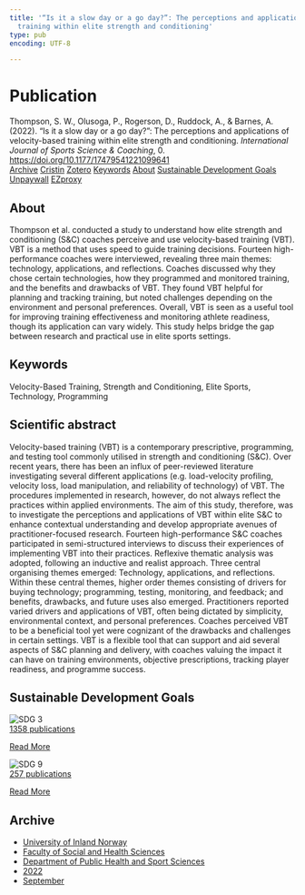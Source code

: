 ```yaml
---
title: '“Is it a slow day or a go day?”: The perceptions and applications of velocity-based
  training within elite strength and conditioning'
type: pub
encoding: UTF-8

---
```

<h1>Publication</h1>
<article id="csl-bib-container-Q6SNJDSU" class="csl-bib-container">
  <div class="csl-bib-body"> <div class="csl-entry">Thompson, S. W., Olusoga, P., Rogerson, D., Ruddock, A., &#38; Barnes, A. (2022). “Is it a slow day or a go day?”: The perceptions and applications of velocity-based training within elite strength and conditioning. <i>International Journal of Sports Science &#38; Coaching</i>, 0. <a href="https://doi.org/10.1177/17479541221099641">https://doi.org/10.1177/17479541221099641</a></div> </div>
  <div class="csl-bib-buttons">
    <a href="#taxonomy-article-Q6SNJDSU" alt="archive" class="csl-bib-button">Archive</a>
    <a href="https://app.cristin.no/results/show.jsf?id=2050282" alt="Cristin" class="csl-bib-button">Cristin</a>
    <a href="http://zotero.org/groups/5881554/items/Q6SNJDSU" alt="Zotero" class="csl-bib-button">Zotero</a>
    <a href="#keywords-article-Q6SNJDSU" alt="keywords" class="csl-bib-button">Keywords</a>
    <a href="#about-article-Q6SNJDSU" alt="about_pub" class="csl-bib-button">About</a>
    <a href="#sdg-article-Q6SNJDSU" alt="sdg" class="csl-bib-button">Sustainable Development Goals</a>
    <a href="https://journals.sagepub.com/doi/pdf/10.1177/17479541221099641" alt="Unpaywall" class="csl-bib-button">Unpaywall</a>
    <a href="https://journals.sagepub.com/doi/pdf/10.1177/17479541221099641" alt="EZproxy" class="csl-bib-button">EZproxy</a>
  </div>
  <div id="csl-bib-meta-container-Q6SNJDSU"></div>
</article>
<div id="csl-bib-meta-Q6SNJDSU" class="csl-bib-meta">
  <article id="about-article-Q6SNJDSU" class="about_pub-article">
    <h1>About</h1>
    Thompson et al. conducted a study to understand how elite strength and conditioning (S&C) coaches perceive and use velocity-based training (VBT). VBT is a method that uses speed to guide training decisions. Fourteen high-performance coaches were interviewed, revealing three main themes: technology, applications, and reflections. Coaches discussed why they chose certain technologies, how they programmed and monitored training, and the benefits and drawbacks of VBT. They found VBT helpful for planning and tracking training, but noted challenges depending on the environment and personal preferences. Overall, VBT is seen as a useful tool for improving training effectiveness and monitoring athlete readiness, though its application can vary widely. This study helps bridge the gap between research and practical use in elite sports settings.
  </article>
  <article id="keywords-article-Q6SNJDSU" class="keywords-article">
    <h1>Keywords</h1>
    Velocity-Based Training, Strength and Conditioning, Elite Sports, Technology, Programming
  </article>
  <article id="abstract-article-Q6SNJDSU" class="abstract-article">
    <h1>Scientific abstract</h1>
    Velocity-based training (VBT) is a contemporary prescriptive, programming, and testing tool commonly utilised in strength and conditioning (S&C). Over recent years, there has been an influx of peer-reviewed literature investigating several different applications (e.g. load-velocity profiling, velocity loss, load manipulation, and reliability of technology) of VBT. The procedures implemented in research, however, do not always reflect the practices within applied environments. The aim of this study, therefore, was to investigate the perceptions and applications of VBT within elite S&C to enhance contextual understanding and develop appropriate avenues of practitioner-focused research. Fourteen high-performance S&C coaches participated in semi-structured interviews to discuss their experiences of implementing VBT into their practices. Reflexive thematic analysis was adopted, following an inductive and realist approach. Three central organising themes emerged: Technology, applications, and reflections. Within these central themes, higher order themes consisting of drivers for buying technology; programming, testing, monitoring, and feedback; and benefits, drawbacks, and future uses also emerged. Practitioners reported varied drivers and applications of VBT, often being dictated by simplicity, environmental context, and personal preferences. Coaches perceived VBT to be a beneficial tool yet were cognizant of the drawbacks and challenges in certain settings. VBT is a flexible tool that can support and aid several aspects of S&C planning and delivery, with coaches valuing the impact it can have on training environments, objective prescriptions, tracking player readiness, and programme success.
  </article>
  <article id="sdg-article-Q6SNJDSU" class="sdg-article">
    <h1>Sustainable Development Goals</h1>
    <div class="sdg-container"><div id="sdg3" class="sdg">
        <img src="{{< params subfolder >}}images/sdg/sdg03_en.png" class="image" alt="SDG 3">
        <div class="sdg-overlay">
          <a href="/en/archive/?key=?sdg=3#archive" class="sdg-publication-count"><span>1358</span> publications</a>
          <p><a href="https://sdgs.un.org/goals/goal3" class="sdg-read-more">Read More</a></p>
        </div>
      </div> <div id="sdg9" class="sdg">
        <img src="{{< params subfolder >}}images/sdg/sdg09_en.png" class="image" alt="SDG 9">
        <div class="sdg-overlay">
          <a href="/en/archive/?key=?sdg=9#archive" class="sdg-publication-count"><span>257</span> publications</a>
          <p><a href="https://sdgs.un.org/goals/goal9" class="sdg-read-more">Read More</a></p>
        </div>
      </div></div>
  </article>
  <article id="taxonomy-article-Q6SNJDSU" class="taxonomy-article">
    <h1>Archive</h1>
    <ul>
      <li>
        <a href="/en/archive/?key=3DCRN523">University of Inland Norway</a>
      </li>
      <li>
        <a href="/en/archive/?key=IDKFS3MX">Faculty of Social and Health Sciences</a>
      </li>
      <li>
        <a href="/en/archive/?key=FJXE3Z8X">Department of Public Health and Sport Sciences</a>
      </li>
      <li>
        <a href="/en/archive/?key=P2L6JC54">2022</a>
      </li>
      <li>
        <a href="/en/archive/?key=A3F5G98N">September</a>
      </li>
    </ul>
  </article>
</div>
